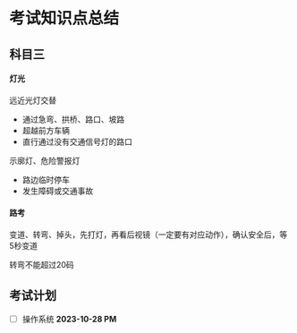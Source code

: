 # 考试知识点总结

## 科目三

#### 灯光
远近光灯交替
- 通过急弯、拱桥、路口、坡路
- 超越前方车辆
- 直行通过没有交通信号灯的路口

示廓灯、危险警报灯
- 路边临时停车
- 发生障碍或交通事故

#### 路考

变道、转弯、掉头，先打灯，再看后视镜（一定要有对应动作），确认安全后，等5秒变道

转弯不能超过20码


## 考试计划

- [ ] 操作系统 **2023-10-28 PM**